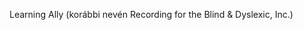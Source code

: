 <Token xmlns:xlink="http://www.w3.org/1999/xlink"><embeddedLabel xmlns="http://ddue.schemas.microsoft.com/authoring/2003/5">Learning Ally (korábbi nevén Recording for the Blind &amp; Dyslexic, Inc.) </embeddedLabel></Token>

<!--HONumber=May16_HO1-->


